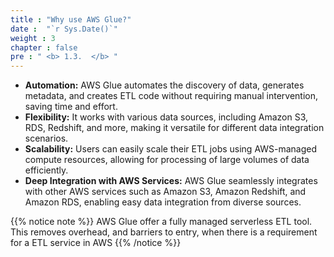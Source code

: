 ```yaml
---
title : "Why use AWS Glue?"
date :  "`r Sys.Date()`" 
weight : 3 
chapter : false
pre : " <b> 1.3.  </b> "
---
```


  * **Automation:** AWS Glue automates the discovery of data, generates metadata, and creates ETL code without requiring manual intervention, saving time and effort.
  * **Flexibility:** It works with various data sources, including Amazon S3, RDS, Redshift, and more, making it versatile for different data integration scenarios.
  * **Scalability:** Users can easily scale their ETL jobs using AWS-managed compute resources, allowing for processing of large volumes of data efficiently.
  * **Deep Integration with AWS Services:** AWS Glue seamlessly integrates with other AWS services such as Amazon S3, Amazon Redshift, and Amazon RDS, enabling easy data integration from diverse sources.

  {{% notice note %}}
  AWS Glue offer a fully managed serverless ETL tool. This removes overhead, and barriers to entry, when there is a requirement for a ETL service in AWS
  {{% /notice %}}